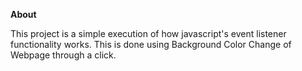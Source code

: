 **About**

This project is a simple execution of how javascript's event listener functionality works. This is done using Background Color Change of Webpage through a click.
